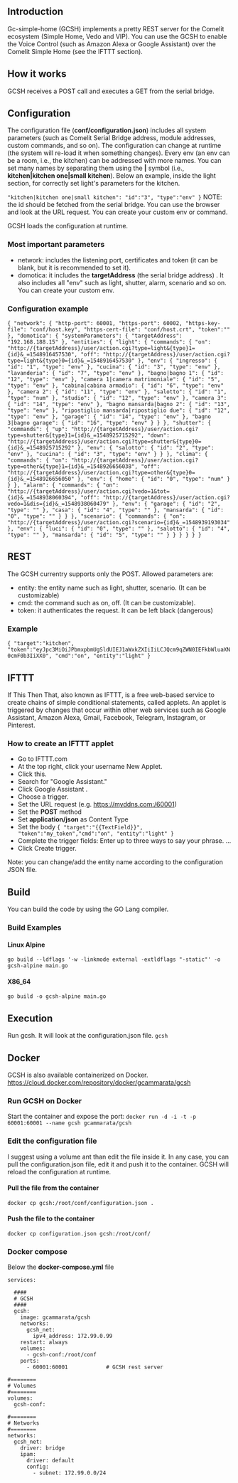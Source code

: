 ## Introduction

Gc-simple-home (GCSH) implements a pretty REST server for the Comelit ecosystem (Simple Home, Vedo and VIP).
You can use the GCSH to enable the Voice Control (such as Amazon Alexa or Google Assistant) over the Comelit Simple Home (see the IFTTT section).

## How it works
GCSH receives a POST call and executes a GET from the serial bridge.

## Configuration
The configuration file (**conf/configuration.json**) includes all system parameters (such as Comelit Serial Bridge address, module addresses, custom commands, and so on).
The configuration can change at runtime (the system will re-load it when something changes).
Every env (an env can be a room, i.e., the kitchen) can be addressed with more names.
You can set many names by separating them using the **|** symbol (i.e., **kitchen|kitchen one|small kitchen**).
Below an example, inside the light section, for correctly set light's parameters for the kitchen.

`"kitchen|kitchen one|small kitchen":
    "id":"3",
    "type":"env"
}`
NOTE: the id should be fetched from the serial bridge. You can use the browser and look at the URL request.
You can create your custom env or command.

GCSH loads the configuration at runtime.

### Most important parameters
* network: includes the listening port, certificates and token (it can be blank, but it is recommended to set it).
* domotica: it includes the **targetAddress** (the serial bridge address) . It also includes all "env" such as light, shutter, alarm, scenario and so on. You can create your custom env.

### Configuration example
`{
  "network": {
    "http-port": 60001,
    "https-port": 60002,
    "https-key-file": "conf/host.key",
    "https-cert-file": "conf/host.crt",
    "token":""
  },
  "domotica": {
    "systemParameters": {
      "targetAddress": "192.168.188.15"
    },
    "entities": {
      "light": {
        "commands": {
          "on": "http://{targetAddress}/user/action.cgi?type=light&{type}1={id}&_=1548916457530",
          "off": "http://{targetAddress}/user/action.cgi?type=light&{type}0={id}&_=1548916457530"
        },
        "env": {
          "ingresso": {
            "id": "1",
            "type": "env"
          },
          "cucina": {
            "id": "3",
            "type": "env"
          },
          "lavanderia": {
            "id": "7",
            "type": "env"
          },
          "bagno|bagno 1": {
            "id": "12",
            "type": "env"
          },
          "camera 1|camera matrimoniale": {
            "id": "5",
            "type": "env"
          },
          "cabina|cabina armadio": {
            "id": "6",
            "type": "env"
          },
          "camera 2": {
            "id": "11",
            "type": "env"
          },
          "salotto": {
            "id": "1",
            "type": "num"
          },
          "studio": {
            "id": "12",
            "type": "env"
          },
          "camera 3": {
            "id": "14",
            "type": "env"
          },
          "bagno mansarda|bagno 2": {
            "id": "13",
            "type": "env"
          },
          "ripostiglio mansarda|ripostiglio due": {
            "id": "12",
            "type": "env"
          },
          "garage": {
            "id": "14",
            "type": "env"
          },
          "bagno 3|bagno garage": {
            "id": "16",
            "type": "env"
          }
        }
      },
      "shutter": {
        "commands": {
          "up": "http://{targetAddress}/user/action.cgi?type=shutter&{type}1={id}&_=1548925715292",
          "down": "http://{targetAddress}/user/action.cgi?type=shutter&{type}0={id}&_=1548925715292"
        },
        "env": {
          "salotto": {
            "id": "2",
            "type": "env"
          },
          "cucina": {
            "id": "3",
            "type": "env"
          }
        }
      },
      "clima": {
        "commands": {
          "on": "http://{targetAddress}/user/action.cgi?type=other&{type}1={id}&_=1548926656038",
          "off": "http://{targetAddress}/user/action.cgi?type=other&{type}0={id}&_=1548926656050"
        },
        "env": {
          "home": {
            "id": "0",
            "type": "num"
          }
        }
      },
      "alarm": {
        "commands": {
          "on": "http://{targetAddress}/user/action.cgi?vedo=1&tot={id}&_=1548938060394",
          "off": "http://{targetAddress}/user/action.cgi?vedo=1&dis={id}&_=1548938060479"
        },
        "env": {
          "garage": {
            "id": "2",
            "type": ""
          },
          "casa": {
            "id": "4",
            "type": ""
          },
          "mansarda": {
            "id": "0",
            "type": ""
          }
        }
      },
      "scenario": {
        "commands": {
          "on": "http://{targetAddress}/user/action.cgi?scenario={id}&_=1548939193034"
        },
        "env": {
          "luci": {
            "id": "0",
            "type": ""
          },
          "salotto": {
            "id": "4",
            "type": ""
          },
          "mansarda": {
            "id": "5",
            "type": ""
          }
        }
      }
    }
  }
}
`
## REST
The  GCSH currentry supports only the POST.
Allowed parameters are:
* entity: the entity name such as light, shutter, scenario. (It can be customizable)
* cmd: the command such as on, off. (It can be customizable).
* token: it authenticates the request. It can be left black (dangerous)

### Example
`{
   "target":"kitchen",
   "token":"eyJpc3MiOiJPbmxpbmUgSldUIEJ1aWxkZXIiIiLCJQcm9qZWN0IEFkbWluaXN0cmF0b3IiXX0",
   "cmd":"on",
   "entity":"light"
}`

## IFTTT
If This Then That, also known as IFTTT, is a free web-based service to create chains of simple conditional statements, called applets.
An applet is triggered by changes that occur within other web services such as Google Assistant, Amazon Alexa, Gmail, Facebook, Telegram, Instagram, or Pinterest.

### How to create an IFTTT applet
* Go to IFTTT.com
* At the top right, click your username New Applet.
* Click this.
* Search for "Google Assistant."
* Click Google Assistant .
* Choose a trigger.
* Set the URL request (e.g. https://myddns.com:/60001)
* Set the **POST** method
* Set **application/json** as Content Type
* Set the body
`{ "target":"{{TextField}}", "token":"my_token","cmd":"on", "entity":"light" }`
* Complete the trigger fields: Enter up to three ways to say your phrase. ...
* Click Create trigger.

Note: you can change/add the entity name according to the configuration JSON file.


## Build
You can build the code by using the GO Lang compiler.

### Build Examples
#### Linux Alpine
`go build --ldflags '-w -linkmode external -extldflags "-static"' -o gcsh-alpine main.go`

#### X86_64
`go build -o gcsh-alpine main.go`

## Execution
Run gcsh. It will look at the configuration.json file.
`gcsh`

## Docker
GCSH is also available containerized on Docker.
https://cloud.docker.com/repository/docker/gcammarata/gcsh

### Run GCSH on Docker
Start the container and expose the port:
`docker run -d -i -t -p 60001:60001 --name gcsh gcammarata/gcsh`

### Edit the configuration file
I suggest using a volume ant than edit the file inside it. In any case, you can pull the configuration.json file, edit it and push it to the container. GCSH will reload the configuration at runtime.

#### Pull the file from the container
`docker cp gcsh:/root/conf/configuration.json .`

#### Push the file to the container
`docker cp configuration.json gcsh:/root/conf/`

### Docker compose
Below the **docker-compose.yml** file

```version: '3'
services:

  ####
  # GCSH
  ####
  gcsh:
    image: gcammarata/gcsh
    networks:
      gcsh_net:
        ipv4_address: 172.99.0.99
    restart: always
    volumes:
      - gcsh-conf:/root/conf
    ports:
      - 60001:60001            # GCSH rest server

#========
# Volumes
#========
volumes:
  gcsh-conf:

#========
# Networks
#========
networks:
  gcsh_net:
    driver: bridge
    ipam:
      driver: default
      config:
        - subnet: 172.99.0.0/24
```